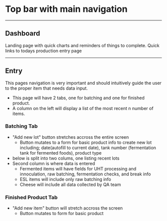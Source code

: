 # Top bar with main navigation

***

## Dashboard
Landing page with quick charts and reminders of things to complete.
Quick links to todays production entry page

***

## Entry
This pages navigation is very important and should intuitively guide the user to the proper item that needs data input.

* This page will have 2 tabs, one for batching and one for finished product.
* A column on the left will display a list of the most recent n number of items.

### Batching Tab
* "Add new lot" button stretches accross the entire screen
  * Button mutates to a form for basic product info to create new lot including; date(autofill to current date), tank number (fermentation tank for fermented foods), product type
* below is split into two colums, one listing recent lots
* Second column is where data is entered
  * Fermented items will have fields for UHT processing and innoculation, raw batching, fermentation checks, and break info
  * ESL items will include only raw batching info
  * Cheese will include all data collected by QA team

### Finished Product Tab
* "Add new item" button will stretch accross the screen
  * Button mutates to form for basic product 
